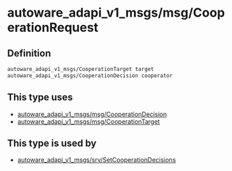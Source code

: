 <!-- This file is generated by a tool. Do not edit directly. -->

# autoware_adapi_v1_msgs/msg/CooperationRequest

## Definition

```txt
autoware_adapi_v1_msgs/CooperationTarget target
autoware_adapi_v1_msgs/CooperationDecision cooperator
```

## This type uses

- [autoware_adapi_v1_msgs/msg/CooperationDecision](../../autoware_adapi_v1_msgs/msg/cooperation_decision.md)
- [autoware_adapi_v1_msgs/msg/CooperationTarget](../../autoware_adapi_v1_msgs/msg/cooperation_target.md)

## This type is used by

- [autoware_adapi_v1_msgs/srv/SetCooperationDecisions](../../autoware_adapi_v1_msgs/srv/set_cooperation_decisions.md)
